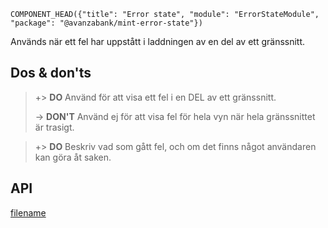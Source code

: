 `COMPONENT_HEAD({"title": "Error state", "module": "ErrorStateModule", "package": "@avanzabank/mint-error-state"})`



Används när ett fel har uppstått i laddningen av en del av ett gränssnitt.

<div class="component-example-container full-width" data-example-path="/mint/error-state/#/dj?ngContent=Vi%2520kunde%2520tyv%25C3%25A4rr%2520inte%2520ladda%2520dina%2520x%2520just%2520nu.%2520Det%2520kan%2520bero%2520p%25C3%25A5%2520att%2520v%25C3%25A5ra%2520system%2520har%2520problem%2520med%2520y%2520eller%2520att%2520v%25C3%25A5r%2520leverant%25C3%25B6r%2520inte%2520har%2520z%2520idag.%2520Om%2520problemet%2520kvarst%25C3%25A5r%252C%2520kontakta%2520v%25C3%25A5r%2520support.&apiTab=content"></div>

## Dos & don'ts
> +> **DO** Använd för att visa ett fel i en DEL av ett gränssnitt.
>
> -> **DON'T** Använd ej för att visa fel för hela vyn när hela gränssnittet är trasigt.


> +> **DO** Beskriv vad som gått fel, och om det finns något användaren kan göra åt saken.


## API
<div class="component-library-api" data-package-name="error-state"></div>



[filename](includes/_componentFooter.md ':include')
